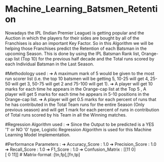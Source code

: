 # Machine_Learning_Batsmen_Retention

Nowadays the IPL (Indian Premier League) is getting popular and the Auction in which the players for their sides are bought by all of the Franchises is also an important Key Factor. So in this Algorithm we will be helping those Franchises predict the Retention of each Batsman in the upcoming Season. This is done by using the IPL Batsman Rank list, Orange-cap list (Top 10) for the previous half decade and the Total runs scored by each Individual Batsman in the Last Season.

#Methodology used : 
➔ A maximum mark of 5 would be given to the most run scorer list (i.e. the top 10 batsmen will be getting 5, 10-25 will get 4, 25-50 will get 3, 50-75 will get 2 and 75-100 will get 1). 
➔ A player will get 10 marks for each time he appears in the Orange-cap list at the Top 5 , A player will get 5 marks for each time he appears in 5-10 positions in the Orange-cap list.
➔ A player will get 0.5 marks for each percent of runs that he has contributed in the Total Team runs for the entire Season (Only previous season) and will get 1 mark for each percent of runs in contribution of Total runs scored by his Team in all the Winning matches.

#Regression Algorithm used : 
➔ Since the Output to be predicted is a YES '1' or NO '0' type, Logistic Regression Algorithm is used for this Machine Learning Model Implementation.

#Performance Parameters :
➔ Accuracy_Score :  1.0
➔ Precision_Score :  1.0
➔ Recall_Score :  1.0
➔ F1_Score :  1.0
➔ Confusion_Matrix : [[11  0]   
                      [ 0 11]]    # Matrix-format :[tn,fp],[fn,tp]

 

